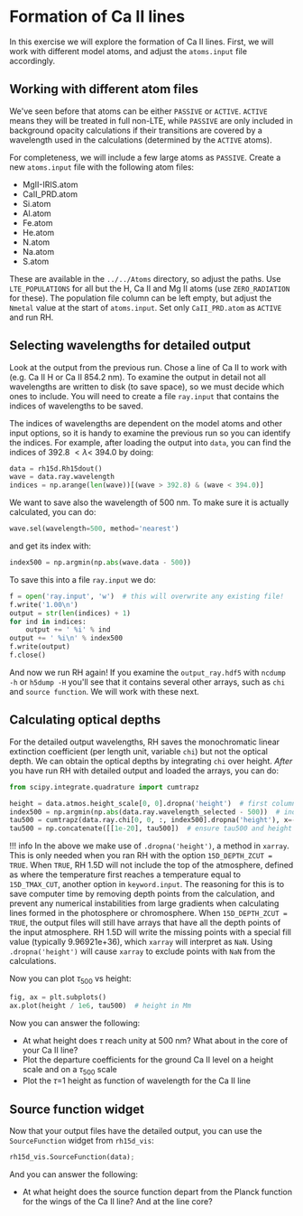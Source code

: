 # Formation of Ca II lines

In this exercise we will explore the formation of Ca II lines. First, we will work with different model atoms, and adjust the `atoms.input` file accordingly.

## Working with different atom files

We've seen before that atoms can be either `PASSIVE` or `ACTIVE`. `ACTIVE` means they will be treated in full non-LTE, while `PASSIVE` are only included in background opacity calculations if their transitions are covered by a wavelength used in the calculations (determined by the `ACTIVE` atoms). 

For completeness, we will include a few large atoms as `PASSIVE`. Create a new `atoms.input` file with the following atom files:

* MgII-IRIS.atom
* CaII_PRD.atom
* Si.atom
* Al.atom
* Fe.atom
* He.atom
* N.atom
* Na.atom
* S.atom

These are available in the `../../Atoms` directory, so adjust the paths. Use `LTE_POPULATIONS` for all but the H, Ca II and Mg II atoms (use `ZERO_RADIATION` for these). The population file column can be left empty, but adjust the `Nmetal` value at the start of `atoms.input`. Set only `CaII_PRD.atom` as `ACTIVE` and run RH.

## Selecting wavelengths for detailed output

Look at the output from the previous run. Chose a line of Ca II to work with (e.g. Ca II H or Ca II 854.2 nm). To examine the output in detail not all wavelengths are written to disk (to save space), so we must decide which ones to include. You will need to create a file `ray.input` that contains the indices of wavelengths to be saved. 

The indices of wavelengths are dependent on the model atoms and other input options, so it is handy to examine the previous run so you can identify the indices. For example, after loading the output into `data`, you can find the indices of 392.8 $< \lambda <$ 394.0 by doing:


```python
data = rh15d.Rh15dout()
wave = data.ray.wavelength
indices = np.arange(len(wave))[(wave > 392.8) & (wave < 394.0)]
```

We want to save also the wavelength of 500 nm. To make sure it is actually calculated, you can do:


```python
wave.sel(wavelength=500, method='nearest')
```

and get its index with:


```python
index500 = np.argmin(np.abs(wave.data - 500))
```

To save this into a file `ray.input` we do:


```python
f = open('ray.input', 'w')  # this will overwrite any existing file!
f.write('1.00\n')
output = str(len(indices) + 1)
for ind in indices:
    output += ' %i' % ind
output += ' %i\n' % index500 
f.write(output)
f.close()
```

And now we run RH again! If you examine the `output_ray.hdf5` with `ncdump -h` or `h5dump -H` you'll see that it contains several other arrays, such as `chi` and `source function`. We will work with these next.

## Calculating optical depths

For the detailed output wavelengths, RH saves the monochromatic linear extinction coefficient (per length unit, variable `chi`) but not the optical depth. We can obtain the optical depths by integrating `chi` over height. *After* you have run RH with detailed output and loaded the arrays, you can do:


```python
from scipy.integrate.quadrature import cumtrapz

height = data.atmos.height_scale[0, 0].dropna('height')  # first column
index500 = np.argmin(np.abs(data.ray.wavelength_selected - 500))  # index of 500 nm
tau500 = cumtrapz(data.ray.chi[0, 0, :, index500].dropna('height'), x=-height)
tau500 = np.concatenate([[1e-20], tau500])  # ensure tau500 and height have same size
```

!!! info
    In the above we make use of `.dropna('height')`, a method in `xarray`. This is only needed when you ran RH with the option `15D_DEPTH_ZCUT = TRUE`. When `TRUE`, RH 1.5D will not include the top of the atmosphere, defined as where the temperature first reaches a temperature equal to `15D_TMAX_CUT`, another option in `keyword.input`. The reasoning for this is to save computer time by removing depth points from the calculation, and prevent any numerical instabilities from large gradients when calculating lines formed in the photosphere or chromosphere. When `15D_DEPTH_ZCUT = TRUE`, the output files will still have arrays that have all the depth points of the input atmosphere. RH 1.5D will write the missing points with a special fill value (typically 9.96921e+36), which `xarray` will interpret as `NaN`. Using `.dropna('height')` will cause `xarray` to exclude points with `NaN` from the calculations.



Now you can plot $\tau_{500}$ vs height:


```python
fig, ax = plt.subplots()
ax.plot(height / 1e6, tau500)  # height in Mm
```

Now you can answer the following:

* At what height does $\tau$ reach unity at 500 nm? What about in the core of your Ca II line?
* Plot the departure coefficients for the ground Ca II level on a height scale and on a $\tau_{500}$ scale
* Plot the $\tau$=1 height as function of wavelength for the Ca II line

## Source function widget

Now that your output files have the detailed output, you can use the `SourceFunction` widget from `rh15d_vis`:


```python
rh15d_vis.SourceFunction(data);
```

And you can answer the following:

* At what height does the source function depart from the Planck function for the wings of the Ca II line? And at the line core?

